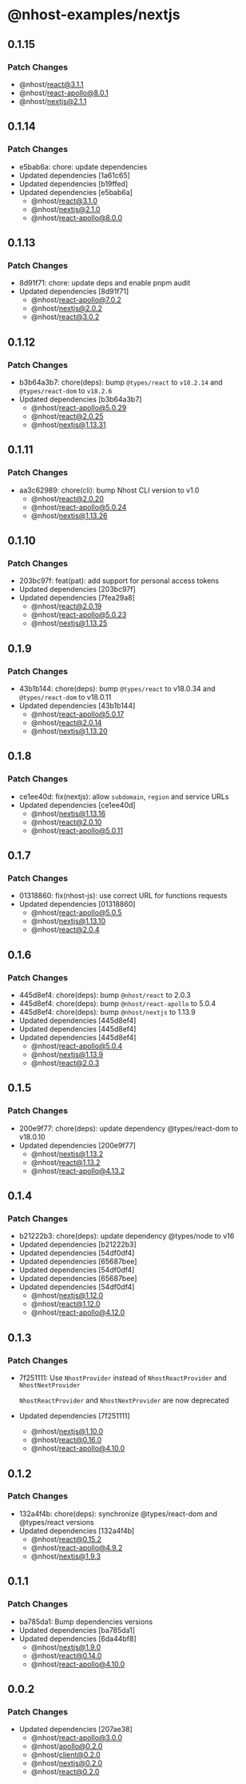 # @nhost-examples/nextjs

## 0.1.15

### Patch Changes

- @nhost/react@3.1.1
- @nhost/react-apollo@8.0.1
- @nhost/nextjs@2.1.1

## 0.1.14

### Patch Changes

- e5bab6a: chore: update dependencies
- Updated dependencies [1a61c65]
- Updated dependencies [b19ffed]
- Updated dependencies [e5bab6a]
  - @nhost/react@3.1.0
  - @nhost/nextjs@2.1.0
  - @nhost/react-apollo@8.0.0

## 0.1.13

### Patch Changes

- 8d91f71: chore: update deps and enable pnpm audit
- Updated dependencies [8d91f71]
  - @nhost/react-apollo@7.0.2
  - @nhost/nextjs@2.0.2
  - @nhost/react@3.0.2

## 0.1.12

### Patch Changes

- b3b64a3b7: chore(deps): bump `@types/react` to `v18.2.14` and `@types/react-dom` to `v18.2.6`
- Updated dependencies [b3b64a3b7]
  - @nhost/react-apollo@5.0.29
  - @nhost/react@2.0.25
  - @nhost/nextjs@1.13.31

## 0.1.11

### Patch Changes

- aa3c62989: chore(cli): bump Nhost CLI version to v1.0
  - @nhost/react@2.0.20
  - @nhost/react-apollo@5.0.24
  - @nhost/nextjs@1.13.26

## 0.1.10

### Patch Changes

- 203bc97f: feat(pat): add support for personal access tokens
- Updated dependencies [203bc97f]
- Updated dependencies [7fea29a8]
  - @nhost/react@2.0.19
  - @nhost/react-apollo@5.0.23
  - @nhost/nextjs@1.13.25

## 0.1.9

### Patch Changes

- 43b1b144: chore(deps): bump `@types/react` to v18.0.34 and `@types/react-dom` to v18.0.11
- Updated dependencies [43b1b144]
  - @nhost/react-apollo@5.0.17
  - @nhost/react@2.0.14
  - @nhost/nextjs@1.13.20

## 0.1.8

### Patch Changes

- ce1ee40d: fix(nextjs): allow `subdomain`, `region` and service URLs
- Updated dependencies [ce1ee40d]
  - @nhost/nextjs@1.13.16
  - @nhost/react@2.0.10
  - @nhost/react-apollo@5.0.11

## 0.1.7

### Patch Changes

- 01318860: fix(nhost-js): use correct URL for functions requests
- Updated dependencies [01318860]
  - @nhost/react-apollo@5.0.5
  - @nhost/nextjs@1.13.10
  - @nhost/react@2.0.4

## 0.1.6

### Patch Changes

- 445d8ef4: chore(deps): bump `@nhost/react` to 2.0.3
- 445d8ef4: chore(deps): bump `@nhost/react-apollo` to 5.0.4
- 445d8ef4: chore(deps): bump `@nhost/nextjs` to 1.13.9
- Updated dependencies [445d8ef4]
- Updated dependencies [445d8ef4]
- Updated dependencies [445d8ef4]
  - @nhost/react-apollo@5.0.4
  - @nhost/nextjs@1.13.9
  - @nhost/react@2.0.3

## 0.1.5

### Patch Changes

- 200e9f77: chore(deps): update dependency @types/react-dom to v18.0.10
- Updated dependencies [200e9f77]
  - @nhost/nextjs@1.13.2
  - @nhost/react@1.13.2
  - @nhost/react-apollo@4.13.2

## 0.1.4

### Patch Changes

- b21222b3: chore(deps): update dependency @types/node to v16
- Updated dependencies [b21222b3]
- Updated dependencies [54df0df4]
- Updated dependencies [65687bee]
- Updated dependencies [54df0df4]
- Updated dependencies [65687bee]
- Updated dependencies [54df0df4]
  - @nhost/nextjs@1.12.0
  - @nhost/react@1.12.0
  - @nhost/react-apollo@4.12.0

## 0.1.3

### Patch Changes

- 7f251111: Use `NhostProvider` instead of `NhostReactProvider` and `NhostNextProvider`

  `NhostReactProvider` and `NhostNextProvider` are now deprecated

- Updated dependencies [7f251111]
  - @nhost/nextjs@1.10.0
  - @nhost/react@0.16.0
  - @nhost/react-apollo@4.10.0

## 0.1.2

### Patch Changes

- 132a4f4b: chore(deps): synchronize @types/react-dom and @types/react versions
- Updated dependencies [132a4f4b]
  - @nhost/react@0.15.2
  - @nhost/react-apollo@4.9.2
  - @nhost/nextjs@1.9.3

## 0.1.1

### Patch Changes

- ba785da1: Bump dependencies versions
- Updated dependencies [ba785da1]
- Updated dependencies [6da44bf8]
  - @nhost/nextjs@1.9.0
  - @nhost/react@0.14.0
  - @nhost/react-apollo@4.10.0

## 0.0.2

### Patch Changes

- Updated dependencies [207ae38]
  - @nhost/react-apollo@3.0.0
  - @nhost/apollo@0.2.0
  - @nhost/client@0.2.0
  - @nhost/nextjs@0.2.0
  - @nhost/react@0.2.0
